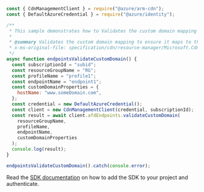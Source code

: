 ```javascript
const { CdnManagementClient } = require("@azure/arm-cdn");
const { DefaultAzureCredential } = require("@azure/identity");

/**
 * This sample demonstrates how to Validates the custom domain mapping to ensure it maps to the correct CDN endpoint in DNS.
 *
 * @summary Validates the custom domain mapping to ensure it maps to the correct CDN endpoint in DNS.
 * x-ms-original-file: specification/cdn/resource-manager/Microsoft.Cdn/stable/2021-06-01/examples/AFDEndpoints_ValidateCustomDomain.json
 */
async function endpointsValidateCustomDomain() {
  const subscriptionId = "subid";
  const resourceGroupName = "RG";
  const profileName = "profile1";
  const endpointName = "endpoint1";
  const customDomainProperties = {
    hostName: "www.someDomain.com",
  };
  const credential = new DefaultAzureCredential();
  const client = new CdnManagementClient(credential, subscriptionId);
  const result = await client.afdEndpoints.validateCustomDomain(
    resourceGroupName,
    profileName,
    endpointName,
    customDomainProperties
  );
  console.log(result);
}

endpointsValidateCustomDomain().catch(console.error);
```

Read the [SDK documentation](https://github.com/Azure/azure-sdk-for-js/blob/%40azure%2Farm-cdn_7.0.0/sdk/cdn/arm-cdn/README.md) on how to add the SDK to your project and authenticate.

